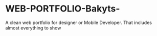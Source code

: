 # WEB-PORTFOLIO-Bakyts-
A clean  web portfolio for designer or Mobile Developer. That includes almost everything to show
